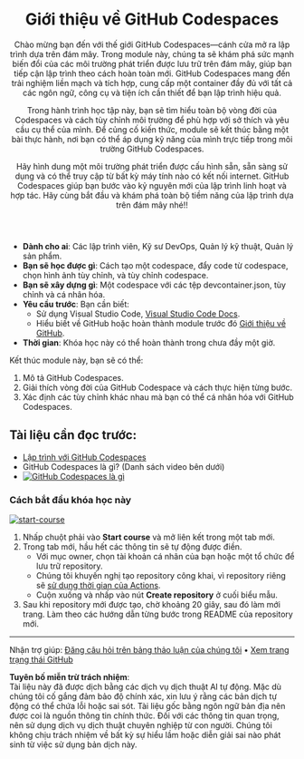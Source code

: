 <header>

# Giới thiệu về GitHub Codespaces

Chào mừng bạn đến với thế giới GitHub Codespaces—cánh cửa mở ra lập trình dựa trên đám mây. Trong module này, chúng ta sẽ khám phá sức mạnh biến đổi của các môi trường phát triển được lưu trữ trên đám mây, giúp bạn tiếp cận lập trình theo cách hoàn toàn mới. GitHub Codespaces mang đến trải nghiệm liền mạch và tích hợp, cung cấp một container đầy đủ với tất cả các ngôn ngữ, công cụ và tiện ích cần thiết để bạn lập trình hiệu quả.

Trong hành trình học tập này, bạn sẽ tìm hiểu toàn bộ vòng đời của Codespaces và cách tùy chỉnh môi trường để phù hợp với sở thích và yêu cầu cụ thể của mình. Để củng cố kiến thức, module sẽ kết thúc bằng một bài thực hành, nơi bạn có thể áp dụng kỹ năng của mình trực tiếp trong môi trường GitHub Codespaces.

Hãy hình dung một môi trường phát triển được cấu hình sẵn, sẵn sàng sử dụng và có thể truy cập từ bất kỳ máy tính nào có kết nối internet. GitHub Codespaces giúp bạn bước vào kỷ nguyên mới của lập trình linh hoạt và hợp tác. Hãy cùng bắt đầu và khám phá toàn bộ tiềm năng của lập trình dựa trên đám mây nhé!!

</header>


- **Dành cho ai**: Các lập trình viên, Kỹ sư DevOps, Quản lý kỹ thuật, Quản lý sản phẩm.
- **Bạn sẽ học được gì**: Cách tạo một codespace, đẩy code từ codespace, chọn hình ảnh tùy chỉnh, và tùy chỉnh codespace.
- **Bạn sẽ xây dựng gì**: Một codespace với các tệp devcontainer.json, tùy chỉnh và cá nhân hóa.
- **Yêu cầu trước**: Bạn cần biết:
  - Sử dụng Visual Studio Code, [Visual Studio Code Docs](https://code.visualstudio.com/docs).
  - Hiểu biết về GitHub hoặc hoàn thành module trước đó [Giới thiệu về GitHub](https://github.com/microsoft/mastering-github-copilot-for-dotnet-csharp-developers/blob/main/01-Introduction-to-GitHub/README.md).
- **Thời gian**: Khóa học này có thể hoàn thành trong chưa đầy một giờ.

Kết thúc module này, bạn sẽ có thể:

1. Mô tả GitHub Codespaces.
2. Giải thích vòng đời của GitHub Codespace và cách thực hiện từng bước.
3. Xác định các tùy chỉnh khác nhau mà bạn có thể cá nhân hóa với GitHub Codespaces.


## Tài liệu cần đọc trước: 

- [Lập trình với GitHub Codespaces](https://learn.microsoft.com/training/modules/code-with-github-codespaces/)
- GitHub Codespaces là gì? (Danh sách video bên dưới)
- [![GitHub Codespaces là gì](https://img.youtube.com/vi/ozuDPmcC1io/0.jpg)](https://www.youtube.com/watch?v=ozuDPmcC1io&list=PLmsFUfdnGr3wTl-NCblzcrEv2lFSX975-)



### Cách bắt đầu khóa học này

<!-- Để bắt đầu khóa học, chạy trong JavaScript:
'https://github.com/new?' + new URLSearchParams({
  template_owner: 'skills',
  template_name: 'code-with-codespaces',
  owner: '@me',
  name: 'skills-code-with-codespaces',
  description: 'My clone repository',
  visibility: 'public',
}).toString()
-->

[![start-course](https://user-images.githubusercontent.com/1221423/235727646-4a590299-ffe5-480d-8cd5-8194ea184546.svg)](https://github.com/new?template_owner=skills&template_name=code-with-codespaces&owner=%40me&name=skills-code-with-codespaces&description=My+clone+repository&visibility=public)

1. Nhấp chuột phải vào **Start course** và mở liên kết trong một tab mới.
2. Trong tab mới, hầu hết các thông tin sẽ tự động được điền.
   - Với mục owner, chọn tài khoản cá nhân của bạn hoặc một tổ chức để lưu trữ repository.
   - Chúng tôi khuyến nghị tạo repository công khai, vì repository riêng sẽ [sử dụng thời gian của Actions](https://docs.github.com/billing/managing-billing-for-github-actions/about-billing-for-github-actions).
   - Cuộn xuống và nhấp vào nút **Create repository** ở cuối biểu mẫu.
3. Sau khi repository mới được tạo, chờ khoảng 20 giây, sau đó làm mới trang. Làm theo các hướng dẫn từng bước trong README của repository mới.

<footer>

<!--
  <<< Author notes: Footer >>>
  Thêm liên kết để nhận hỗ trợ, trang trạng thái GitHub, quy tắc ứng xử, liên kết giấy phép.
-->

---

Nhận trợ giúp: [Đăng câu hỏi trên bảng thảo luận của chúng tôi](https://github.com/orgs/skills/discussions/categories/introduction-to-github) • [Xem trang trạng thái GitHub](https://www.githubstatus.com/)

**Tuyên bố miễn trừ trách nhiệm**:  
Tài liệu này đã được dịch bằng các dịch vụ dịch thuật AI tự động. Mặc dù chúng tôi cố gắng đảm bảo độ chính xác, xin lưu ý rằng các bản dịch tự động có thể chứa lỗi hoặc sai sót. Tài liệu gốc bằng ngôn ngữ bản địa nên được coi là nguồn thông tin chính thức. Đối với các thông tin quan trọng, nên sử dụng dịch vụ dịch thuật chuyên nghiệp từ con người. Chúng tôi không chịu trách nhiệm về bất kỳ sự hiểu lầm hoặc diễn giải sai nào phát sinh từ việc sử dụng bản dịch này.